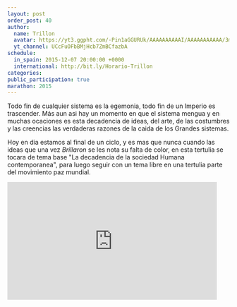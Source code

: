```yaml
---
layout: post
order_post: 40
author:
  name: Trillon
  avatar: https://yt3.ggpht.com/-Pin1aGGURUk/AAAAAAAAAAI/AAAAAAAAAAA/3mrpMKBD4tM/s88-c-k-no/photo.jpg
  yt_channel: UCcFuOFbBMjHcb7ZmBCfazbA
schedule:
  in_spain: 2015-12-07 20:00:00 +0000
  international: http://bit.ly/Horario-Trillon
categories:
public_participation: true
marathon: 2015
---
```

Todo fin de cualquier sistema es la egemonia, todo fin de un Imperio es trascender. Más aun asi hay un momento en que
el sistema mengua y en muchas ocaciones es esta decadencia de ideas, del arte, de las costumbres y las creencias las verdaderas razones de la caida de los Grandes sistemas.

Hoy en dia estamos al final de un ciclo, y es mas que nunca cuando las ideas que una vez *Brillaron* se les nota su falta de color, en esta tertulia se tocara de tema base "La decadencia de la sociedad Humana contemporanea", para luego seguir con un tema libre en una tertulia parte del movimiento paz mundial.

<iframe width="475" height="267" src="https://www.youtube.com/embed/videoseries?list=PLNGZ177MjKUqXypZKYR7q5Gu32_3Fk_eO" frameborder="0" allowfullscreen></iframe>
